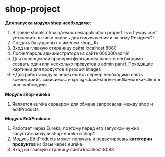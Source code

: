 # shop-project

**Для запуска модуля shop необходимо:**
1. В файле shop/src/main/resources/application.properties и flyway.conf установить логин и пароль для подключения к вашему PostgresQL
2. Создать базу данных с именем shop_db.
3. Вход на главную стираницу сайта localhost:8080
4. Логин/пароль администратора на сайте 000000/admin
5. Для полноценной проверки функционеальности необходимо создать один или несколько продуктов в admin panel. Походящие картинки для продуктов в product images
6. *Для работы модуля через eureka сервер необходимо снять коментарий с зависимости spring-cloud-starter-netflix-eureka-client в pom.xml модуля

**Модуль shop-eureka**
1. Является eureka сервером для обмена запросасми между shop и editProducts

**Модуль EditProducts**
1. Работает через Eureka, поэтому перед его запуском нужно запустить модули shop-eureka и shop*
2. Модуль EditProducts может получать и редактировать **категории продуктов** из базы через eureka
3. Вход на главную страницу сайта localhost:8083
